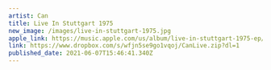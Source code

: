 ```yaml
---
artist: Can
title: Live In Stuttgart 1975
new_image: /images/live-in-stuttgart-1975.jpg
apple_link: https://music.apple.com/us/album/live-in-stuttgart-1975-ep/1556328117
link: https://www.dropbox.com/s/wfjn5se9go1vqoj/CanLive.zip?dl=1
published_date: 2021-06-07T15:46:41.340Z
---
```

